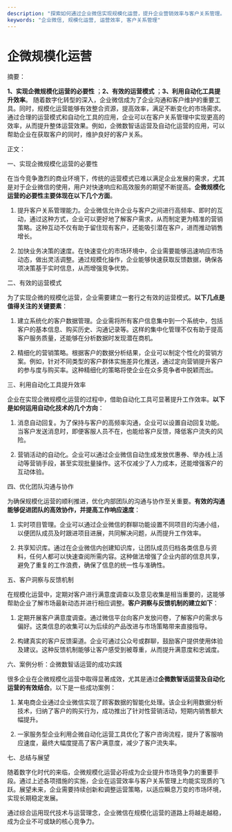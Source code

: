 ```yaml
---
description: "探索如何通过企业微信实现规模化运营，提升企业营销效率与客户关系管理。"
keywords: "企业微信, 规模化运营, 运营效率, 客户关系管理"
---
```

# 企微规模化运营

摘要：

**1、实现企微规模化运营的必要性** ；**2、有效的运营模式** ；**3、利用自动化工具提升效率**。 随着数字化转型的深入，企业微信成为了企业沟通和客户维护的重要工具。同时，规模化运营能够有效整合资源，提高效率，满足不断变化的市场需求。通过合理的运营模式和自动化工具的应用，企业可以在客户关系管理中实现更高的效率，从而提升整体运营效果。例如，企微数智话运营及自动化运营的应用，可以帮助企业在获取客户的同时，维护良好的客户关系。

正文：

一、实现企微规模化运营的必要性

在当今竞争激烈的商业环境下，传统的运营模式已难以满足企业发展的需求，尤其是对于企业微信的使用，用户对快速响应和高效服务的期望不断提高。**企微规模化运营的必要性主要体现在以下几个方面**。

1. 提升客户关系管理能力。企业微信允许企业与客户之间进行高频率、即时的互动，通过这种方式，企业可以更好地了解客户需求，从而制定更为精准的营销策略。这种互动不仅有助于留住现有客户，还能吸引潜在客户，进而推动销售增长。

2. 加快业务决策的速度。在快速变化的市场环境中，企业需要能够迅速响应市场动态，做出灵活调整。通过规模化操作，企业能够快速获取反馈数据，确保各项决策基于实时信息，从而增强竞争优势。

二、有效的运营模式

为了实现企微的规模化运营，企业需要建立一套行之有效的运营模式。**以下几点是值得关注的关键要素**：

1. 建立系统化的客户数据管理。企业需将所有客户信息集中到一个系统中，包括客户的基本信息、购买历史、沟通记录等。这样的集中化管理不仅有助于提高客户服务质量，还能够在分析数据时发现潜在商机。

2. 精细化的营销策略。根据客户的数据分析结果，企业可以制定个性化的营销方案。例如，针对不同类型的客户群体实施差异化推送，通过定向营销提升客户的参与度与购买率。这种精细化的策略将使企业在众多竞争者中脱颖而出。

三、利用自动化工具提升效率

企业在实现企微规模化运营的过程中，借助自动化工具可显著提升工作效率。**以下是如何运用自动化技术的几个方向**：

1. 消息自动回复。为了保持与客户的高频率沟通，企业可以设置自动回复功能。当客户发送消息时，即便客服人员不在，也能给客户反馈，降低客户流失的风险。

2. 营销活动的自动化。企业可以通过企业微信自动生成发放优惠券、举办线上活动等营销手段，甚至实现批量操作。这不仅减少了人力成本，还能增强客户的互动体验。

四、优化团队沟通与协作

为确保规模化运营的顺利推进，优化内部团队的沟通与协作至关重要。**有效的沟通能够促进团队的高效协作，并提高工作响应速度**：

1. 实时项目管理。企业可以通过企业微信的群聊功能设置不同项目的沟通小组，以便团队成员及时跟进项目进展，共同解决问题，从而提升工作效率。

2. 共享知识库。通过在企业微信内创建知识库，让团队成员归档各类信息与资料，任何人都可以快速查阅所需内容。这种做法增强了企业内部的信息共享，避免了重复的工作浪费，确保了信息的统一性与准确性。

五、客户洞察与反馈机制

在规模化运营中，定期对客户进行满意度调查以及意见收集是相当重要的，这能够帮助企业了解市场最新动态并进行相应调整。**客户洞察与反馈机制的建立如下**：

1. 定期开展客户满意度调查。通过微信平台向客户发放问卷，了解客户的需求与偏好。这类信息的收集可以为后续的产品改进与市场策略带来直接指导。

2. 构建真实的客户反馈渠道。企业可通过公众号或群聊，鼓励客户提供使用体验及建议。这种反馈机制能够让客户感受到被尊重，从而提升满意度和忠诚度。

六、案例分析：企微数智话运营的成功实践

很多企业在企微规模化运营中取得显著成效，尤其是通过**企微数智话运营及自动化运营的有效结合**。以下是一些成功案例：

1. 某电商企业通过企业微信实现了顾客数据的智能化处理。该企业利用数据分析技术，归纳了客户的购买行为，成功推出了针对性营销活动，短期内销售额大幅提升。

2. 一家服务型企业利用企微自动化运营工具优化了客户咨询流程，提升了客服响应速度，最终大幅度提高了客户满意度，减少了客户流失率。

七、总结与展望

随着数字化时代的来临，企微规模化运营必将成为企业提升市场竞争力的重要手段。通过上述各项措施的实施，企业在运营效率与客户关系管理上均能实现质的飞跃。展望未来，企业需要持续创新和调整运营策略，以适应瞬息万变的市场环境，实现长期稳定发展。

通过综合运用现代技术与运营理念，企业微信在规模化运营的道路上将越走越稳，成为企业不可或缺的核心竞争力。
